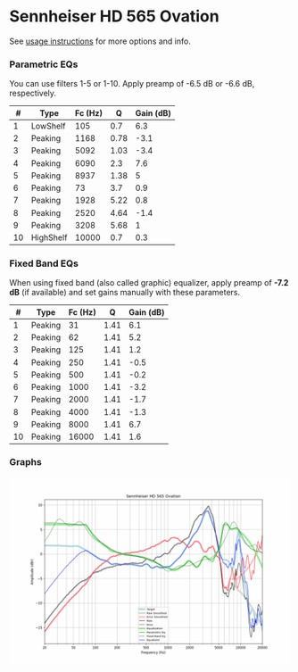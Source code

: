 # Sennheiser HD 565 Ovation
See [usage instructions](https://github.com/jaakkopasanen/AutoEq#usage) for more options and info.

### Parametric EQs
You can use filters 1-5 or 1-10. Apply preamp of -6.5 dB or -6.6 dB, respectively.

|   # | Type      |   Fc (Hz) |    Q |   Gain (dB) |
|-----|-----------|-----------|------|-------------|
|   1 | LowShelf  |       105 | 0.7  |         6.3 |
|   2 | Peaking   |      1168 | 0.78 |        -3.1 |
|   3 | Peaking   |      5092 | 1.03 |        -3.4 |
|   4 | Peaking   |      6090 | 2.3  |         7.6 |
|   5 | Peaking   |      8937 | 1.38 |         5   |
|   6 | Peaking   |        73 | 3.7  |         0.9 |
|   7 | Peaking   |      1928 | 5.22 |         0.8 |
|   8 | Peaking   |      2520 | 4.64 |        -1.4 |
|   9 | Peaking   |      3208 | 5.68 |         1   |
|  10 | HighShelf |     10000 | 0.7  |         0.3 |

### Fixed Band EQs
When using fixed band (also called graphic) equalizer, apply preamp of **-7.2 dB** (if available) and set gains manually with these parameters.

|   # | Type    |   Fc (Hz) |    Q |   Gain (dB) |
|-----|---------|-----------|------|-------------|
|   1 | Peaking |        31 | 1.41 |         6.1 |
|   2 | Peaking |        62 | 1.41 |         5.2 |
|   3 | Peaking |       125 | 1.41 |         1.2 |
|   4 | Peaking |       250 | 1.41 |        -0.5 |
|   5 | Peaking |       500 | 1.41 |        -0.2 |
|   6 | Peaking |      1000 | 1.41 |        -3.2 |
|   7 | Peaking |      2000 | 1.41 |        -1.7 |
|   8 | Peaking |      4000 | 1.41 |        -1.3 |
|   9 | Peaking |      8000 | 1.41 |         6.7 |
|  10 | Peaking |     16000 | 1.41 |         1.6 |

### Graphs
![](./Sennheiser%20HD%20565%20Ovation.png)
